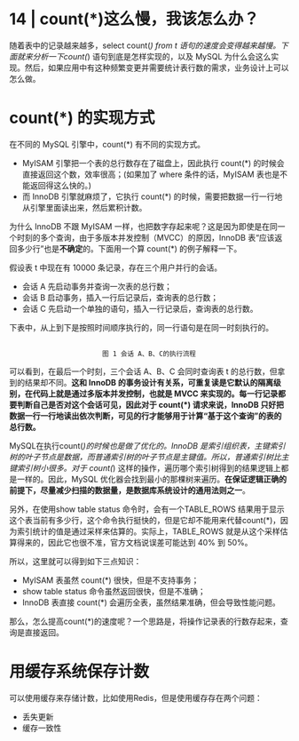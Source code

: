 # 14 | count(*)这么慢，我该怎么办？

随着表中的记录越来越多，select count(*) from t 语句的速度会变得越来越慢。下面就来分析一下count(*) 语句到底是怎样实现的，以及 MySQL 为什么会这么实现。然后，如果应用中有这种频繁变更并需要统计表行数的需求，业务设计上可以怎么做。

# count(*) 的实现方式

在不同的 MySQL 引擎中，count(*) 有不同的实现方式。

- MyISAM 引擎把一个表的总行数存在了磁盘上，因此执行 count(*) 的时候会直接返回这个数，效率很高；(如果加了 where 条件的话，MyISAM 表也是不能返回得这么快的。)
- 而 InnoDB 引擎就麻烦了，它执行 count(*) 的时候，需要把数据一行一行地从引擎里面读出来，然后累积计数。

为什么 InnoDB 不跟 MyISAM 一样，也把数字存起来呢？这是因为即使是在同一个时刻的多个查询，由于多版本并发控制（MVCC）的原因，InnoDB 表“应该返回多少行”也是**不确定**的。下面用一个算 count(*) 的例子解释一下。

假设表 t 中现在有 10000 条记录，存在三个用户并行的会话。

- 会话 A 先启动事务并查询一次表的总行数；
- 会话 B 启动事务，插入一行后记录后，查询表的总行数；
- 会话 C 先启动一个单独的语句，插入一行记录后，查询表的总行数。

下表中，从上到下是按照时间顺序执行的，同一行语句是在同一时刻执行的。

<div align="center">
<img src="">

`图 1 会话 A、B、C的执行流程`
</div>

可以看到，在最后一个时刻，三个会话 A、B、C 会同时查询表 t 的总行数，但拿到的结果却不同。**这和 InnoDB 的事务设计有关系，可重复读是它默认的隔离级别，在代码上就是通过多版本并发控制，也就是 MVCC 来实现的。每一行记录都要判断自己是否对这个会话可见，因此对于 count(*) 请求来说，InnoDB 只好把数据一行一行地读出依次判断，可见的行才能够用于计算“基于这个查询”的表的总行数。**

MySQL在执行count(*)的时候也是做了优化的。InnoDB 是索引组织表，主键索引树的叶子节点是数据，而普通索引树的叶子节点是主键值。所以，普通索引树比主键索引树小很多。对于 count(*) 这样的操作，遍历哪个索引树得到的结果逻辑上都是一样的。因此，MySQL 优化器会找到最小的那棵树来遍历。**在保证逻辑正确的前提下，尽量减少扫描的数据量，是数据库系统设计的通用法则之一**。

另外，在使用show table status 命令时，会有一个TABLE_ROWS 结果用于显示这个表当前有多少行，这个命令执行挺快的，但是它却不能用来代替count(*)，因为索引统计的值是通过采样来估算的。实际上，TABLE_ROWS 就是从这个采样估算得来的，因此它也很不准，官方文档说误差可能达到 40% 到 50%。

所以，这里就可以得到如下三点知识：

- MyISAM 表虽然 count(*) 很快，但是不支持事务；
- show table status 命令虽然返回很快，但是不准确；
- InnoDB 表直接 count(*) 会遍历全表，虽然结果准确，但会导致性能问题。

那么，怎么提高count(*)的速度呢？一个思路是，将操作记录表的行数存起来，查询是直接返回。

# 用缓存系统保存计数

可以使用缓存来存储计数，比如使用Redis，但是使用缓存存在两个问题：

- 丢失更新
- 缓存一致性
